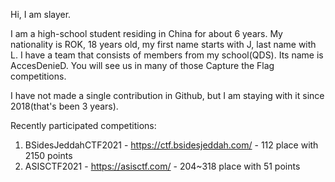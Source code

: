 Hi, I am slayer.

I am a high-school student residing in China for about 6 years. My nationality is ROK, 18 years old, my first name starts with J, last name with L.
I have a team that consists of members from my school(QDS). Its name is AccesDenieD. You will see us in many of those Capture the Flag competitions.

I have not made a single contribution in Github, but I am staying with it since 2018(that's been 3 years).

Recently participated competitions:
1. BSidesJeddahCTF2021 - https://ctf.bsidesjeddah.com/ - 112 place with 2150 points
2. ASISCTF2021 - https://asisctf.com/ - 204~318 place with 51 points


